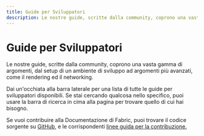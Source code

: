 ```yaml
---
title: Guide per Sviluppatori
description: Le nostre guide, scritte dalla community, coprono una vasta gamma di argomenti, dal setup di un ambiente di sviluppo ad argomenti più avanzati, come il rendering ed il networking.
---
```


# Guide per Sviluppatori

Le nostre guide, scritte dalla community, coprono una vasta gamma di argomenti, dal setup di un ambiente di sviluppo ad argomenti più avanzati, come il rendering ed il networking.

Dai un'occhiata alla barra laterale per una lista di tutte le guide per sviluppatori disponibili. Se stai cercando qualcosa nello specifico, puoi usare la barra di ricerca in cima alla pagina per trovare quello di cui hai bisogno.

Se vuoi contribuire alla Documentazione di Fabric, puoi trovare il codice sorgente su [GitHub](https://github.com/FabricMC/fabric-docs), e le corrispondenti [linee guida per la contribuzione.](/contributing)
